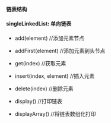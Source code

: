 #### 链表结构

#### singleLinkedList: 单向链表

- add(element)   //添加元素节点

- addFirst(element)   //添加元素到头节点

- get(index)     //获取元素

- insert(index, element)  //插入元素

- delete(index)  //删除元素

- display()  //打印链表

- displayArray()  //将链表数组化打印